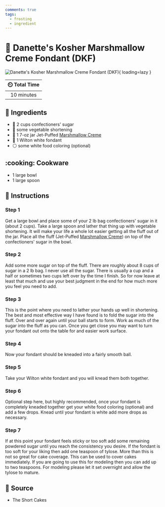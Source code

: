 ```yaml
---
comments: true
tags:
  - frosting
  - ingredient
---
```

# :cake: Danette's Kosher Marshmallow Creme Fondant (DKF)

![Danette's Kosher Marshmallow Creme Fondant (DKF)][1]{ loading=lazy }

| :timer_clock: Total Time |
|:-----------------------: |
| 10 minutes |

## :salt: Ingredients

- :candy: 2 cups confectioners' sugar
- :carrot: some vegetable shortening
- :dango: 1 7-oz jar Jet-Puffed [Marshmallow Creme][2]
- :cake: 1 Wilton white fondant
- :white_circle: some white food coloring (optional)

## :cooking: Cookware

- 1 large bowl
- 1 large spoon

## :pencil: Instructions

### Step 1

Get a large bowl and place some of your 2 lb bag confectioners' sugar in it (about 2 cups). Take a large spoon and
lather that thing up with vegetable shortening. It will make your life a whole lot easier getting all the fluff out of
the jar. Place all the fluff (Jet-Puffed [Marshmallow Creme][2]) on top of the confectioners' sugar in the bowl.

### Step 2

Add some more sugar on top of the fluff. There are roughly about 8 cups of sugar in a 2 lb bag. I never use all the
sugar. There is usually a cup and a half or sometimes two cups left over by the time I finish. So for now leave at least
that much and use your best judgment in the end for how much more you feel you need to add.

### Step 3

This is the point where you need to lather your hands up well in shortening. The best and most effective way I have
found is to fold the sugar into the fluff. Over and over again until your ball starts to form. Work as much of the sugar
into the fluff as you can. Once you get close you may want to turn your fondant out onto the table for and easier work
surface.

### Step 4

Now your fondant should be kneaded into a fairly smooth ball.

### Step 5

Take your Wilton white fondant and you will knead them both together.

### Step 6

Optional step here, but highly recommended, once your fondant is completely kneaded together get your white food
coloring (optional) and add a few drops. Knead until your fondant is white add more drops as necessary.

### Step 7

If at this point your fondant feels sticky or too soft add some remaining powdered sugar until you reach the consistency
you desire. If the fondant is too soft for your liking then add one teaspoon of tylose.  More than this is not so great
for cake coverage. This can be used to cover cakes immediately. If you are going to use this for modeling then you can
add up to two teaspoons. For modeling please let it set overnight and allow the tylose to mature.

## :link: Source

- The Short Cakes

[1]: <../../assets/images/danette's-kosher-marshmallow-creme-fondant.png>
[2]: <../marshmallow-fluff.md>
